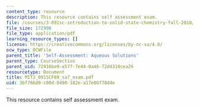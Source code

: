 ```yaml
---
content_type: resource
description: This resource contains self assessment exam.
file: /courses/3-091sc-introduction-to-solid-state-chemistry-fall-2010/3bf786d9c00d0490182ea17e06f78d4e_MIT3_091SCF09_sa7_exam.pdf
file_size: 172990
file_type: application/pdf
learning_resource_types: []
license: https://creativecommons.org/licenses/by-nc-sa/4.0/
ocw_type: OCWFile
parent_title: 'Self-Assessment: Aqueous Solutions'
parent_type: CourseSection
parent_uid: 72916be9-a577-7e44-0a46-72d4318cea26
resourcetype: Document
title: MIT3_091SCF09_sa7_exam.pdf
uid: 3bf786d9-c00d-0490-182e-a17e06f78d4e
---
```

This resource contains self assessment exam.